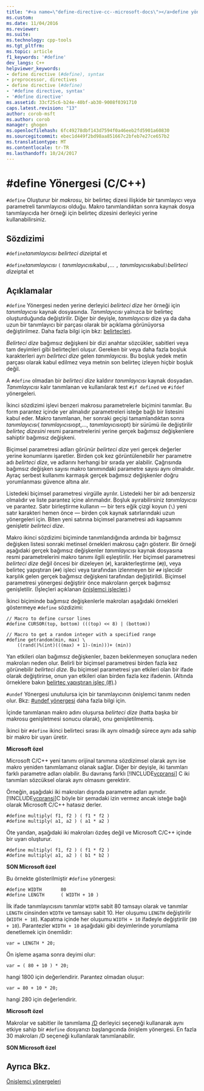 ```yaml
---
title: "#<a name=\"define-directive-cc--microsoft-docs\"></a>define yönergesi (C/C++) | Microsoft Docs"
ms.custom: 
ms.date: 11/04/2016
ms.reviewer: 
ms.suite: 
ms.technology: cpp-tools
ms.tgt_pltfrm: 
ms.topic: article
f1_keywords: '#define'
dev_langs: C++
helpviewer_keywords:
- define directive (#define), syntax
- preprocessor, directives
- define directive (#define)
- '#define directive, syntax'
- '#define directive'
ms.assetid: 33cf25c6-b24e-40bf-ab30-9008f0391710
caps.latest.revision: "13"
author: corob-msft
ms.author: corob
manager: ghogen
ms.openlocfilehash: 6fc49278dbf143d7594f0a46eeb2fd5901a60830
ms.sourcegitcommit: ebec1d449f2bd98aa851667c2bfeb7e27ce657b2
ms.translationtype: MT
ms.contentlocale: tr-TR
ms.lasthandoff: 10/24/2017
---
```

# <a name="define-directive-cc"></a>#define Yönergesi (C/C++)
`#define` Oluşturur bir *makrosu*, bir belirteç dizesi ilişkide bir tanımlayıcı veya parametreli tanımlayıcısı olduğu. Makro tanımlandıktan sonra kaynak dosya tanımlayıcıda her örneği için belirteç dizesini derleyici yerine kullanabilirsiniz.  
  
## <a name="syntax"></a>Sözdizimi  
 `#define`*tanımlayıcısı* *belirteci dize*iptal et  
  
 `#define`*tanımlayıcısı* `(` *tanımlayıcısı*kabul`,`*...*  `,` *tanımlayıcısı*kabul`)`*belirteci dize*iptal et  
  
## <a name="remarks"></a>Açıklamalar  
 `#define` Yönergesi neden yerine derleyici *belirteci dize* her örneği için *tanımlayıcısı* kaynak dosyasında. *Tanımlayıcısı* yalnızca bir belirteç oluşturduğunda değiştirilir. Diğer bir deyişle, *tanımlayıcısı* dize ya da daha uzun bir tanımlayıcı bir parçası olarak bir açıklama görünüyorsa değiştirilmez. Daha fazla bilgi için bkz: [belirteçleri](../cpp/tokens-cpp.md).  
  
 *Belirteci dize* bağımsız değişkeni bir dizi anahtar sözcükler, sabitleri veya tam deyimleri gibi belirteçleri oluşur. Gereken bir veya daha fazla boşluk karakterleri ayrı *belirteci dize* gelen *tanımlayıcısı*. Bu boşluk yedek metin parçası olarak kabul edilmez veya metnin son belirteç izleyen hiçbir boşluk değil.  
  
 A `#define` olmadan bir *belirteci dize* kaldırır *tanımlayıcısı* kaynak dosyadan. *Tanımlayıcısı* kalır tanımlanan ve kullanılarak test `#if defined` ve `#ifdef` yönergeleri.  
  
 İkinci sözdizimi işlevi benzeri makrosu parametrelerle biçimini tanımlar. Bu form parantez içinde yer almalıdır parametreleri isteğe bağlı bir listesini kabul eder. Makro tanımlanan, her sonraki geçişi tamamlandıktan sonra *tanımlayıcısı*( *tanımlayıcısı*opt,..., *tanımlayıcısı*opt) bir sürümü ile değiştirilir  *belirteç dizesini* resmi parametrelerini yerine gerçek bağımsız değişkenlere sahiptir bağımsız değişkeni.  
  
 Biçimsel parametresi adları görünür *belirteci dize* yeri gerçek değerler yerine konumlarını işaretler. Birden çok kez görüntülenebilir her parametre adı *belirteci dize*, ve adlarını herhangi bir sırada yer alabilir. Çağrısında bağımsız değişken sayısı makro tanımındaki parametre sayısı aynı olmalıdır. Ayraç serbest kullanımı karmaşık gerçek bağımsız değişkenler doğru yorumlanması güvence altına alır.  
  
 Listedeki biçimsel parametresi virgülle ayrılır. Listedeki her bir adı benzersiz olmalıdır ve liste parantez içine alınmalıdır. Boşluk ayırabilirsiniz *tanımlayıcısı* ve parantez. Satır birleştirme kullanın — bir ters eğik çizgi koyun (`\`) yeni satır karakteri hemen önce — birden çok kaynak satırlarındaki uzun yönergeleri için. Biten yeni satırına biçimsel parametresi adı kapsamını genişletir *belirteci dize*.  
  
 Makro ikinci sözdizimi biçiminde tanımlandığında ardında bir bağımsız değişken listesi sonraki metinsel örnekleri makrosu çağrı gösterir. Bir örneği aşağıdaki gerçek bağımsız değişkenler *tanımlayıcısı* kaynak dosyasına resmi parametrelerini makro tanımı ilgili eşleştirilir. Her biçimsel parametresi *belirteci dize* değil öncesi bir dizeleyen (`#`), karakterleştirme (`#@`), veya belirteç yapıştıran (`##`) işleci veya tarafından izlenmeyen bir `##` işlecidir karşılık gelen gerçek bağımsız değişkeni tarafından değiştirildi. Biçimsel parametresi yönergesi değiştirir önce makroların gerçek bağımsız genişletilir. (İşleçleri açıklanan [önişlemci işleçleri](../preprocessor/preprocessor-operators.md).)  
  
 İkinci biçiminde bağımsız değişkenlerle makroları aşağıdaki örnekleri göstermeye `#define` sözdizimi:  
  
```  
// Macro to define cursor lines   
#define CURSOR(top, bottom) (((top) << 8) | (bottom))  
  
// Macro to get a random integer with a specified range   
#define getrandom(min, max) \  
    ((rand()%(int)(((max) + 1)-(min)))+ (min))  
```  
  
 Yan etkileri olan bağımsız değişkenler, bazen beklenmeyen sonuçlara neden makroları neden olur. Belirli bir biçimsel parametresi birden fazla kez görünebilir *belirteci dize*. Bu biçimsel parametresi yan etkileri olan bir ifade olarak değiştirirse, onun yan etkileri olan birden fazla kez ifadenin. (Altında örneklere bakın [belirteç yapıştıran işleç (#)](../preprocessor/token-pasting-operator-hash-hash.md).)  
  
 `#undef` Yönergesi unutulursa için bir tanımlayıcının önişlemci tanımı neden olur. Bkz: [#undef yönergesi](../preprocessor/hash-undef-directive-c-cpp.md) daha fazla bilgi için.  
  
 İçinde tanımlanan makro adını oluşursa *belirteci dize* (hatta başka bir makrosu genişletmesi sonucu olarak), onu genişletilmemiş.  
  
 İkinci bir `#define` ikinci belirteci sırası ilk aynı olmadığı sürece aynı ada sahip bir makro bir uyarı üretir.  
  
 **Microsoft özel**  
  
 Microsoft C/C++ yeni tanımı orijinal tanımına sözdizimsel olarak aynı ise makro yeniden tanımlamanız olanak sağlar. Diğer bir deyişle, iki tanımları farklı parametre adları olabilir. Bu davranış farklı [!INCLUDE[vcpransi](../atl-mfc-shared/reference/includes/vcpransi_md.md)] C iki tanımları sözcüksel olarak aynı olmasını gerektirir.  
  
 Örneğin, aşağıdaki iki makroları dışında parametre adları aynıdır. [!INCLUDE[vcpransi](../atl-mfc-shared/reference/includes/vcpransi_md.md)]C böyle bir şemadaki izin vermez ancak isteğe bağlı olarak Microsoft C/C++ hatasız derler.  
  
```  
#define multiply( f1, f2 ) ( f1 * f2 )  
#define multiply( a1, a2 ) ( a1 * a2 )  
```  
  
 Öte yandan, aşağıdaki iki makroları özdeş değil ve Microsoft C/C++ içinde bir uyarı oluşturur.  
  
```  
#define multiply( f1, f2 ) ( f1 * f2 )  
#define multiply( a1, a2 ) ( b1 * b2 )  
```  
  
 **SON Microsoft özel**  
  
 Bu örnekte gösterilmiştir `#define` yönergesi:  
  
```  
#define WIDTH       80  
#define LENGTH      ( WIDTH + 10 )  
```  
  
 İlk ifade tanımlayıcısını tanımlar `WIDTH` sabit 80 tamsayı olarak ve tanımlar `LENGTH` cinsinden `WIDTH` ve tamsayı sabit 10. Her oluşumu `LENGTH` değiştirilir (`WIDTH + 10`). Kapatma içinde her oluşumu `WIDTH + 10` ifadeyle değiştirilir (`80 + 10`). Parantezler `WIDTH + 10` aşağıdaki gibi deyimlerinde yorumlama denetlemek için önemlidir:  
  
```  
var = LENGTH * 20;  
```  
  
 Ön işleme aşama sonra deyimi olur:  
  
```  
var = ( 80 + 10 ) * 20;  
```  
  
 hangi 1800 için değerlendirir. Parantez olmadan oluşur:  
  
```  
var = 80 + 10 * 20;  
```  
  
 hangi 280 için değerlendirir.  
  
 **Microsoft özel**  
  
 Makrolar ve sabitler ile tanımlama [/D](../build/reference/d-preprocessor-definitions.md) derleyici seçeneği kullanarak aynı etkiye sahip bir `#define` dosyanızı başlangıcında önişlem yönergesi. En fazla 30 makroları /D seçeneği kullanılarak tanımlanabilir.  
  
 **SON Microsoft özel**  
  
## <a name="see-also"></a>Ayrıca Bkz.  
 [Önişlemci yönergeleri](../preprocessor/preprocessor-directives.md)